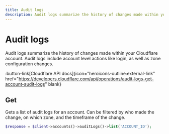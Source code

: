 ```yaml
---
title: Audit logs
description: Audit logs summarize the history of changes made within your Cloudflare account. Audit logs include account level actions like login, as well as zone configuration changes.
---
```


# Audit logs

Audit logs summarize the history of changes made within your Cloudflare account. Audit logs include account level actions like login, as well as zone configuration changes.

:button-link[Cloudflare API docs]{icon="heroicons-outline:external-link" href="https://developers.cloudflare.com/api/operations/audit-logs-get-account-audit-logs" blank}

## Get

Gets a list of audit logs for an account. Can be filtered by who made the change, on which zone, and the timeframe of the change.

```php [php]
$response = $client->accounts()->auditLogs()->list('ACCOUNT_ID');
```